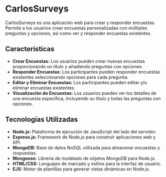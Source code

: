# CarlosSurveys

CarlosSurveys es una aplicación web para crear y responder encuestas. Permite a los usuarios crear encuestas personalizadas con múltiples preguntas y opciones, así como ver y responder encuestas existentes.

## Características
- **Crear Encuestas:** Los usuarios pueden crear nuevas encuestas proporcionando un título y añadiendo preguntas con opciones.
- **Responder Encuestas:** Los participantes pueden responder encuestas existentes seleccionando opciones para cada pregunta.
- **Editar y Eliminar Encuestas:** Los participantes pueden editar y/o eliminar encuestas existentes.
- **Visualización de Encuestas:** Los usuarios pueden ver los detalles de una encuesta específica, incluyendo su título y todas las preguntas con opciones.

## Tecnologías Utilizadas
- **Node.js:** Plataforma de ejecución de JavaScript del lado del servidor.
- **Express.js:** Framework de Node.js para construir aplicaciones web y API.
- **MongoDB:** Base de datos NoSQL utilizada para almacenar encuestas y respuestas.
- **Mongoose:** Librería de modelado de objetos MongoDB para Node.js.
- **HTML/CSS:** Lenguajes de marcado y estilos para la interfaz de usuario.
- **EJS:** Motor de plantillas para generar vistas dinámicas en Node.js.
